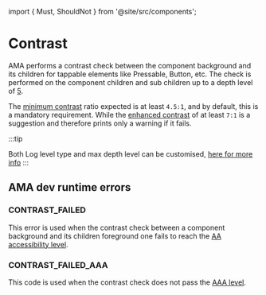 import { Must, ShouldNot } from '@site/src/components';

# Contrast

AMA performs a contrast check between the component background and its children for tappable elements like Pressable, Button, etc.
The check is performed on the component children and sub children up to a depth level of [5](./custom-log-rules.md#constants).

The [minimum contrast](#contrast_failed) ratio expected is at least `4.5:1`, and by default, this is a mandatory requirement. While the [enhanced contrast](#contrast_failed_aaa) of at least `7:1` is a suggestion and therefore prints only a warning if it fails.

:::tip

Both Log level type and max depth level can be customised, [here for more info](./custom-log-rules.md)
:::

## AMA dev runtime errors

### CONTRAST_FAILED <Must />

This error is used when the contrast check between a component background and its children foreground one fails to reach the [AA accessibility level](https://www.w3.org/TR/WCAG21/#contrast-minimum).

### CONTRAST_FAILED_AAA <ShouldNot />

This code is used when the contrast check does not pass the [AAA level](https://www.w3.org/TR/WCAG21/#contrast-enhanced).

